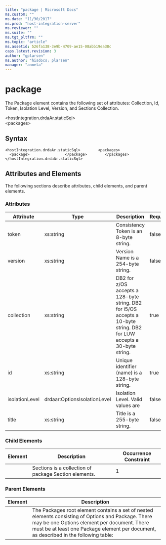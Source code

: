 ```yaml
---
title: "package | Microsoft Docs"
ms.custom: ""
ms.date: "11/30/2017"
ms.prod: "host-integration-server"
ms.reviewer: ""
ms.suite: ""
ms.tgt_pltfrm: ""
ms.topic: "article"
ms.assetid: 526fa138-3e9b-4709-ae15-08abb19ea38c
caps.latest.revision: 3
author: "gplarsen"
ms.author: "hisdocs; plarsen"
manager: "anneta"
---
```

# package
The Package element contains the following set of attributes: Collection, Id, Token, Isolation Level, Version, and Sections Collection.  
  
 \<hostIntegration.drdaAr.staticSql>  
\<packages>  
  
## Syntax  
  
```  
<hostIntegration.drdaAr.staticSql>        <packages>                <package>                </package>        </packages></hostIntegration.drdaAr.staticSql>  
```  
  
## Attributes and Elements  
 The following sections describe attributes, child elements, and parent elements.  
  
### Attributes  
  
|Attribute|Type|Description|Required|Default Value|  
|---------------|----------|-----------------|--------------|-------------------|  
|token|xs:string|Consistency Token is an 8-byte string.|false|n/a|  
|version|xs:string|Version Name is a 254-byte string.|false|n/a|  
|collection|xs:string|DB2 for z/OS accepts a 128-byte string. DB2 for i5/OS accepts a 10-byte string. DB2 for LUW accepts a 30-byte string.|true|n/a|  
|id|xs:string|Unique identifier (name) is a 128-byte string.|true|n/a|  
|isolationLevel|drdaar:OptionsIsolationLevel|Isolation Level. Valid values are|false|CursorStability|  
|title|xs:string|Title is a 255-byte string.|false|n/a|  
  
### Child Elements  
  
|Element|Description|Occurrence Constraint|  
|-------------|-----------------|---------------------------|  
||Sections is a collection of package Section elements.|1|  
  
### Parent Elements  
  
|Element|Description|  
|-------------|-----------------|  
||The Packages root element contains a set of nested elements consisting of Options and Package. There may be one Options element per document. There must be at least one Package element per document, as described in the following table:|